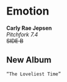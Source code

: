 # Emotion
**Carly Rae Jepsen**<br/>
_Pitchfork 7.4_<br/>
~~SIDE B~~
## New Album
`“The Loveliest Time”`<br/>
